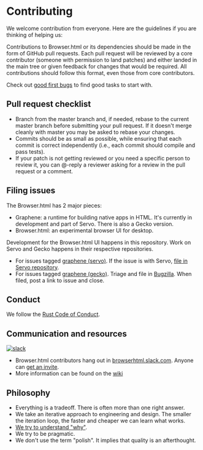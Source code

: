 # Contributing

We welcome contribution from everyone. Here are the guidelines if you are thinking of helping us:

Contributions to Browser.html or its dependencies should be made in the form of GitHub pull requests. Each pull request will be reviewed by a core contributor (someone with permission to land patches) and either landed in the main tree or given feedback for changes that would be required. All contributions should follow this format, even those from core contributors.

Check out [good first bugs](https://github.com/mozilla/browser.html/labels/good%20first%20bug) to find good tasks to start with.


## Pull request checklist

- Branch from the master branch and, if needed, rebase to the current master branch before submitting your pull request. If it doesn't merge cleanly with master you may be asked to rebase your changes.
- Commits should be as small as possible, while ensuring that each commit is correct independently (i.e., each commit should compile and pass tests).
- If your patch is not getting reviewed or you need a specific person to review it, you can @-reply a reviewer asking for a review in the pull request or a comment.


## Filing issues

The Browser.html has 2 major pieces:

- Graphene: a runtime for building native apps in HTML. It's currently in development and part of Servo. There is also a Gecko version.
- Browser.html: an experimental browser UI for desktop.

Development for the Browser.html UI happens in this repository. Work on Servo and Gecko happens in their respective repositories.

* For issues tagged [graphene (servo)](https://github.com/mozilla/browser.html/labels/graphene%20%28servo%29). If the issue is with Servo, [file in Servo repository](https://github.com/servo/servo/issues/).
* For issues tagged [graphene (gecko)](https://github.com/mozilla/browser.html/labels/graphene%20%gecko%29). Triage and file in [Bugzilla](http://bugzilla.mozilla.org/). When filed, post a link to issue and close.


## Conduct

We follow the [Rust Code of Conduct](https://www.rust-lang.org/conduct.html).


## Communication and resources

[![slack](https://browserhtml-slackin.herokuapp.com/badge.svg)](https://browserhtml-slackin.herokuapp.com/)

- Browser.html contributors hang out in [browserhtml.slack.com](https://browserhtml.slack.com). Anyone can [get an invite](https://browserhtml-slackin.herokuapp.com/).
- More information can be found on the [wiki](https://github.com/mozilla/browser.html/wiki)


## Philosophy

* Everything is a tradeoff. There is often more than one right answer.
* We take an iterative approach to engineering and design. The smaller the iteration loop, the faster and cheaper we can learn what works.
* [We try to understand "why"](https://en.wikipedia.org/wiki/5_Whys).
* We try to be pragmatic.
* We don't use the term "polish". It implies that quality is an afterthought.
